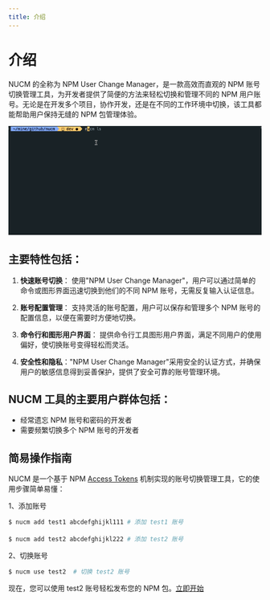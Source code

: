 ```yaml
---
title: 介绍
---
```


# 介绍

NUCM 的全称为 NPM User Change Manager，是一款高效而直观的 NPM 账号切换管理工具，为开发者提供了简便的方法来轻松切换和管理不同的 NPM 用户账号。无论是在开发多个项目，协作开发，还是在不同的工作环境中切换，该工具都能帮助用户保持无缝的 NPM 包管理体验。

![An image](./static/nucm.gif)

## **主要特性包括：**

1. **快速账号切换**： 使用"NPM User Change Manager"，用户可以通过简单的命令或图形界面迅速切换到他们的不同 NPM 账号，无需反复输入认证信息。

2. **账号配置管理**： 支持灵活的账号配置，用户可以保存和管理多个 NPM 账号的配置信息，以便在需要时方便地切换。

3. **命令行和图形用户界面**： 提供命令行工具图形用户界面，满足不同用户的使用偏好，使切换账号变得轻松而灵活。

4. **安全性和隐私**："NPM User Change Manager"采用安全的认证方式，并确保用户的敏感信息得到妥善保护，提供了安全可靠的账号管理环境。

## **NUCM 工具的主要用户群体包括：**

- 经常遗忘 NPM 账号和密码的开发者
- 需要频繁切换多个 NPM 账号的开发者

## **简易操作指南**

NUCM 是一个基于 NPM [Access Tokens](more.html#获取-access-token-账号) 机制实现的账号切换管理工具，它的使用步骤简单易懂：

1、添加账号

```bash
$ nucm add test1 abcdefghijkl111 # 添加 test1 账号

$ nucm add test2 abcdefghijkl222 # 添加 test2 账号
```

2、切换账号

```bash
$ nucm use test2  # 切换 test2 账号
```

现在，您可以使用 test2 账号轻松发布您的 NPM 包。[立即开始](/start.html)
